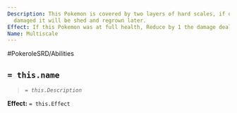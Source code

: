 ```yaml
---
Description: This Pokemon is covered by two layers of hard scales, if one layer is
  damaged it will be shed and regrown later.
Effect: If this Pokemon was at full health, Reduce by 1 the damage dealt by an attack.
Name: Multiscale
---
```


#PokeroleSRD/Abilities

## `= this.name`

> *`= this.Description`*

**Effect:** `= this.Effect`
